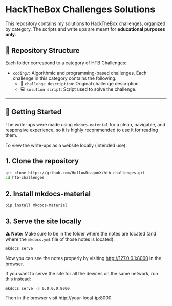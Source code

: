 # HackTheBox Challenges Solutions

This repository contains my solutions to HackTheBox challenges, organized by category. The scripts and write ups are meant for **educational purposes only**.

## 📂 Repository Structure

Each folder correspond to a category of HTB Challenges:

- `coding/`: Algorithmic and programming-based challenges. Each challenge in this category contains the following:
  -   📄 `challenge description`: Original challenge description.
  -   💻 `solution script`: Script used to solve the challenge.

---

## 🚀 Getting Started
The write-ups were made using `mkdocs-material` for a clean, navigable, and responsive experience, so it is highly recommended to use it for reading them.

To view the write-ups as a website locally (intended use):

## 1. Clone the repository

```bash
git clone https://github.com/HollowDragonX/htb-challenges.git
cd htb-challenges
```

## 2. Install mkdocs-material

```bash
pip install mkdocs-material
```

## 3. Serve the site locally

⚠️ **Note:** Make sure to be in the folder where the notes are located (and where the ``mkdocs.yml`` file of those notes is located).

```bash
mkdocs serve
```

Now you can see the notes properly by visiting http://127.0.0.1:8000 in the browser.

If you want to serve the site for all the devices on the same network, run this instead:

```bash
mkdocs serve -a 0.0.0.0:8000
```

Then in the browser visit http://your-local-ip:8000